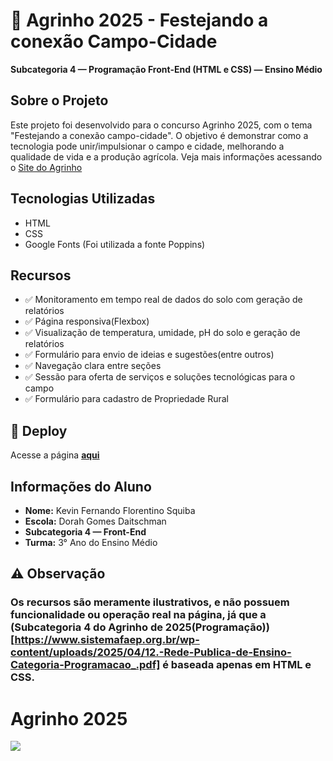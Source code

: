 # 🌾 Agrinho 2025 - Festejando a conexão Campo-Cidade

**Subcategoria 4 — Programação Front-End (HTML e CSS) — Ensino Médio**

## Sobre o Projeto

Este projeto foi desenvolvido para o concurso Agrinho 2025, com o tema "Festejando a conexão campo-cidade". O objetivo é demonstrar como a tecnologia pode unir/impulsionar o campo e cidade, melhorando a qualidade de vida e a produção agrícola. Veja mais informações acessando o
[Site do Agrinho](https://www.sistemafaep.org.br/agrinho/)

## Tecnologias Utilizadas

- HTML
- CSS
- Google Fonts (Foi utilizada a fonte Poppins)

## Recursos 

- ✅ Monitoramento em tempo real de dados do solo com geração de relatórios
- ✅ Página responsiva(Flexbox)
- ✅ Visualização de temperatura, umidade, pH do solo e geração de relatórios
- ✅ Formulário para envio de ideias e sugestões(entre outros)
- ✅ Navegação clara entre seções
- ✅ Sessão para oferta de serviços e soluções tecnológicas para o campo
- ✅ Formulário para cadastro de Propriedade Rural

## 🔗 Deploy

Acesse a página **[aqui](https://kev1n999.github.io/agrinho-2025-ctg4/)**

## Informações do Aluno

* **Nome:** Kevin Fernando Florentino Squiba
* **Escola:** Dorah Gomes Daitschman
* **Subcategoria 4 — Front-End**
* **Turma:** 3° Ano do Ensino Médio

## ⚠ Observação

### Os recursos são meramente ilustrativos, e não possuem funcionalidade ou operação real na página, já que a (**Subcategoria 4 do Agrinho de 2025(Programação)**)[https://www.sistemafaep.org.br/wp-content/uploads/2025/04/12.-Rede-Publica-de-Ensino-Categoria-Programacao_.pdf] é baseada apenas em HTML e CSS.

# Agrinho 2025

<img src="https://www.sistemafaep.org.br/wp-content/uploads/2021/07/agrinho_500x1280-2.jpg">
